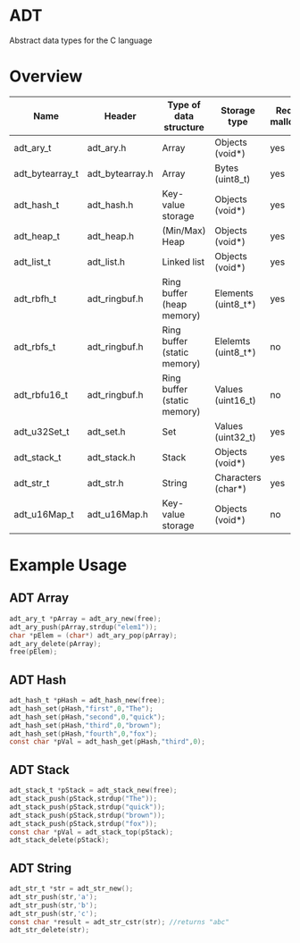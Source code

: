 # ADT


Abstract data types for the C language

# Overview


| Name            | Header          | Type of data structure      | Storage type        | Requires malloc/free |
|-----------------|-----------------|-----------------------------|---------------------|----------------------|
| adt_ary_t       | adt_ary.h       | Array                       | Objects (void*)     | yes                  |
| adt_bytearray_t | adt_bytearray.h | Array                       | Bytes (uint8_t)     | yes                  |
| adt_hash_t      | adt_hash.h      | Key-value storage           | Objects (void*)     | yes                  |
| adt_heap_t      | adt_heap.h      | (Min/Max) Heap              | Objects (void*)     | yes                  |
| adt_list_t      | adt_list.h      | Linked list                 | Objects (void*)     | yes                  |
| adt_rbfh_t      | adt_ringbuf.h   | Ring buffer (heap memory)   | Elements (uint8_t*) | yes                  |
| adt_rbfs_t      | adt_ringbuf.h   | Ring buffer (static memory) | Elelemts (uint8_t*) | no                   |
| adt_rbfu16_t    | adt_ringbuf.h   | Ring buffer (static memory) | Values (uint16_t)   | no                   |
| adt_u32Set_t    | adt_set.h       | Set                         | Values (uint32_t)   | yes                  |
| adt_stack_t     | adt_stack.h     | Stack                       | Objects (void*)     | yes                  |
| adt_str_t       | adt_str.h       | String                      | Characters (char*)  | yes                  |
| adt_u16Map_t    | adt_u16Map.h    | Key-value storage           | Objects (void*)     | no                   |

# Example Usage


## ADT Array
``` c
adt_ary_t *pArray = adt_ary_new(free);
adt_ary_push(pArray,strdup("elem1"));
char *pElem = (char*) adt_ary_pop(pArray);
adt_ary_delete(pArray);
free(pElem);
```

## ADT Hash
``` C
adt_hash_t *pHash = adt_hash_new(free);
adt_hash_set(pHash,"first",0,"The");
adt_hash_set(pHash,"second",0,"quick");
adt_hash_set(pHash,"third",0,"brown");
adt_hash_set(pHash,"fourth",0,"fox");
const char *pVal = adt_hash_get(pHash,"third",0);
```

## ADT Stack
``` C
adt_stack_t *pStack = adt_stack_new(free);
adt_stack_push(pStack,strdup("The"));
adt_stack_push(pStack,strdup("quick"));
adt_stack_push(pStack,strdup("brown"));
adt_stack_push(pStack,strdup("fox"));
const char *pVal = adt_stack_top(pStack);
adt_stack_delete(pStack);
```

## ADT String
``` C
adt_str_t *str = adt_str_new();
adt_str_push(str,'a');
adt_str_push(str,'b');
adt_str_push(str,'c');
const char *result = adt_str_cstr(str); //returns "abc"
adt_str_delete(str);
```
